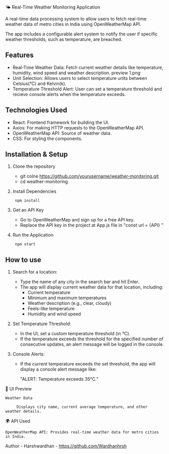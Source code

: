 🌤️ Real-Time Weather Monitoring Application

A real-time data processing system to allow users to fetch real-time weather data of metro cities in India using OpenWeatherMap API. 

The app includes a configurable alert system to notify the user if specific weather thresholds, such as temperature, are breached.

## Features
    
- Real-Time Weather Data: Fetch current weather details like temperature, humidity, wind speed and weather description.
preview 1.png
- Unit Selection: Allows users to select temperature units between Celsius(°C) and Kelvin(k).
- Temperature Threshold Alert: User can set a temperature threshold and recieve console alerts when the temperature exceeds.

## Technologies Used
        

- React: Frontend framework for building the UI.
- Axios: For making HTTP requests to the OpenWeatherMap API.
- OpenWeatherMap API: Source of weather data.
- CSS: For styling the components.

## Installation & Setup

1. Clone the repository

    - git colne https://github.com/yourusername/weather-monitering.git
    - cd weather-monitoring

2. Install Dependencies
    
        npm install

3. Get an API Key
    
    - Go to OpenWeatherMap and sign up for a free API key.
    - Replace the API key in the project at App.js file in "const url = {API} "

4. Run the Application

        npm start

## How to use 

1. Search for a location:

    - Type the name of any city in the search bar and hit Enter.
    - The app will display current weather data for that location, including:
        - Current temperature
        - Minimum and maximum temperatures
        - Weather description (e.g., clear, cloudy)
        - Feels-like temperature
        - Humidity and wind speed

2. Set Temperature Threshold:

    - In the UI, set a custom temperature threshold (in °C).
    - If the temperature exceeds the threshold for the
    specified number of consecutive updates, an alert message will be logged in the console.

3. Console Alerts:

    - If the current temperature exceeds the set threshold, the app will display a console alert message like:

        "ALERT: Temperature exceeds 35°C."

🎨 UI Preview

    Weather Data

         Displays city name, current average temperature, and other weather details.

🌍 API Used
    
    OpenWeatherMap API: Provides real-time weather data for metro cities in India.

Author
    - Harshwardhan - https://github.com/Wardhanhrsh